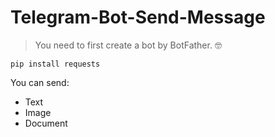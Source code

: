 # Telegram-Bot-Send-Message
>You need to first create a bot by BotFather. :nerd_face:

```
pip install requests
```

You can send:
- Text
- Image
- Document
